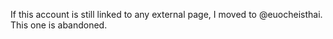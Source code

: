 If this account is still linked to any external page, I moved to @euocheisthai. This one is abandoned.
